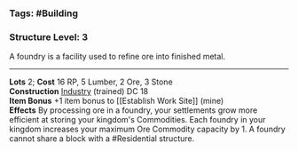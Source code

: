### Tags: #Building 
### Structure Level: 3

A foundry is a facility used to refine ore into finished metal.

---

**Lots** 2; **Cost** 16 RP, 5 Lumber, 2 Ore, 3 Stone  
**Construction** [Industry](https://2e.aonprd.com/Skills.aspx?ID=25) (trained) DC 18  
**Item Bonus** +1 item bonus to [[Establish Work Site]] (mine)  
**Effects** By processing ore in a foundry, your settlements grow more efficient at storing your kingdom's Commodities. Each foundry in your kingdom increases your maximum Ore Commodity capacity by 1. A foundry cannot share a block with a #Residential structure.